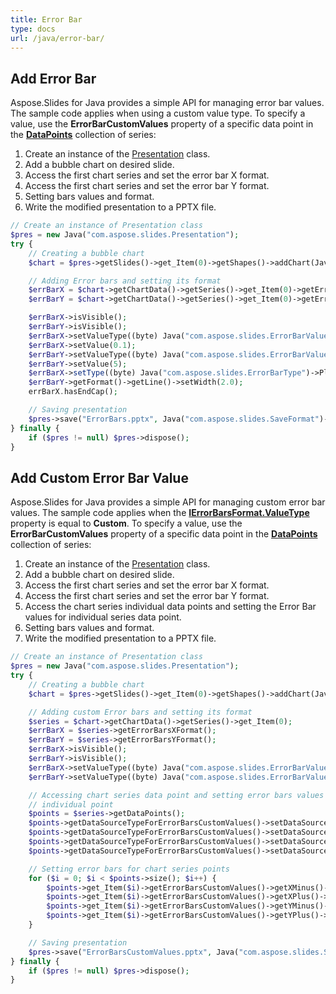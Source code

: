 ```yaml
---
title: Error Bar
type: docs
url: /java/error-bar/
---
```


## **Add Error Bar**
Aspose.Slides for Java provides a simple API for managing error bar values. The sample code applies when using a custom value type. To specify a value, use the **ErrorBarCustomValues** property of a specific data point in the [**DataPoints**](https://apireference.aspose.com/slides/java/com.aspose.slides/IChartSeriesCollection) collection of series:

1. Create an instance of the [Presentation](https://apireference.aspose.com/slides/java/com.aspose.slides/Presentation) class.
1. Add a bubble chart on desired slide.
1. Access the first chart series and set the error bar X format.
1. Access the first chart series and set the error bar Y format.
1. Setting bars values and format.
1. Write the modified presentation to a PPTX file.

```php
// Create an instance of Presentation class
$pres = new Java("com.aspose.slides.Presentation");
try {
    // Creating a bubble chart
    $chart = $pres->getSlides()->get_Item(0)->getShapes()->addChart(Java("com.aspose.slides.ChartType")->Bubble, 50, 50, 400, 300, true);

    // Adding Error bars and setting its format
    $errBarX = $chart->getChartData()->getSeries()->get_Item(0)->getErrorBarsXFormat();
    $errBarY = $chart->getChartData()->getSeries()->get_Item(0)->getErrorBarsYFormat();

    $errBarX->isVisible();
    $errBarY->isVisible();
    $errBarX->setValueType((byte) Java("com.aspose.slides.ErrorBarValueType")->Fixed);
    $errBarX->setValue(0.1);
    $errBarY->setValueType((byte) Java("com.aspose.slides.ErrorBarValueType")->Percentage);
    $errBarY->setValue(5);
    $errBarX->setType((byte) Java("com.aspose.slides.ErrorBarType")->Plus);
    $errBarY->getFormat()->getLine()->setWidth(2.0);
    errBarX.hasEndCap();

    // Saving presentation
    $pres->save("ErrorBars.pptx", Java("com.aspose.slides.SaveFormat")->Pptx);
} finally {
    if ($pres != null) $pres->dispose();
}
```

## **Add Custom Error Bar Value**
Aspose.Slides for Java provides a simple API for managing custom error bar values. The sample code applies when the [**IErrorBarsFormat.ValueType**](https://apireference.aspose.com/slides/java/com.aspose.slides/IErrorBarsFormat#getValue--) property is equal to **Custom**. To specify a value, use the **ErrorBarCustomValues** property of a specific data point in the [**DataPoints**](https://apireference.aspose.com/slides/java/com.aspose.slides/IChartSeriesCollection) collection of series:

1. Create an instance of the [Presentation](https://apireference.aspose.com/slides/java/com.aspose.slides/Presentation) class.
1. Add a bubble chart on desired slide.
1. Access the first chart series and set the error bar X format.
1. Access the first chart series and set the error bar Y format.
1. Access the chart series individual data points and setting the Error Bar values for individual series data point.
1. Setting bars values and format.
1. Write the modified presentation to a PPTX file.

```php
// Create an instance of Presentation class
$pres = new Java("com.aspose.slides.Presentation");
try {
    // Creating a bubble chart
    $chart = $pres->getSlides()->get_Item(0)->getShapes()->addChart(Java("com.aspose.slides.ChartType")->Bubble, 50, 50, 400, 300, true);

    // Adding custom Error bars and setting its format
    $series = $chart->getChartData()->getSeries()->get_Item(0);
    $errBarX = $series->getErrorBarsXFormat();
    $errBarY = $series->getErrorBarsYFormat();
    $errBarX->isVisible();
    $errBarY->isVisible();
    $errBarX->setValueType((byte) Java("com.aspose.slides.ErrorBarValueType")->Custom);
    $errBarY->setValueType((byte) Java("com.aspose.slides.ErrorBarValueType")->Custom);

    // Accessing chart series data point and setting error bars values for
    // individual point
    $points = $series->getDataPoints();
    $points->getDataSourceTypeForErrorBarsCustomValues()->setDataSourceTypeForXPlusValues((byte) Java("com.aspose.slides.DataSourceType")->DoubleLiterals);
    $points->getDataSourceTypeForErrorBarsCustomValues()->setDataSourceTypeForXMinusValues((byte) Java("com.aspose.slides.DataSourceType")->DoubleLiterals);
    $points->getDataSourceTypeForErrorBarsCustomValues()->setDataSourceTypeForYPlusValues((byte) Java("com.aspose.slides.DataSourceType")->DoubleLiterals);
    $points->getDataSourceTypeForErrorBarsCustomValues()->setDataSourceTypeForYMinusValues((byte) Java("com.aspose.slides.DataSourceType")->DoubleLiterals);

    // Setting error bars for chart series points
    for ($i = 0; $i < $points->size(); $i++) {
        $points->get_Item($i)->getErrorBarsCustomValues()->getXMinus()->setAsLiteralDouble($i+ 1);
        $points->get_Item($i)->getErrorBarsCustomValues()->getXPlus()->setAsLiteralDouble($i+ 1);
        $points->get_Item($i)->getErrorBarsCustomValues()->getYMinus()->setAsLiteralDouble($i+ 1);
        $points->get_Item($i)->getErrorBarsCustomValues()->getYPlus()->setAsLiteralDouble($i+ 1);
    }

    // Saving presentation
    $pres->save("ErrorBarsCustomValues.pptx", Java("com.aspose.slides.SaveFormat")->Pptx);
} finally {
    if ($pres != null) $pres->dispose();
}
```
